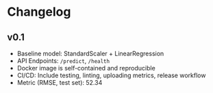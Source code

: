 # Changelog

## v0.1
- Baseline model: StandardScaler + LinearRegression
- API Endpoints: `/predict`, `/health`
- Docker image is self-contained and reproducible
- CI/CD: Include testing, linting, uploading metrics, release workflow
- Metric (RMSE, test set): 52.34
